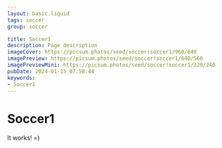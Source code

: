 ```yaml
---
layout: basic.liquid
tags: soccer
group: soccer

title: Soccer1
description: Page description
imageCover: https://picsum.photos/seed/soccer!soccer1/960/640
imagePreview: https://picsum.photos/seed/soccer!soccer1/640/560
imagePreviewMini: https://picsum.photos/seed/soccer!soccer1/320/240
pubDate: 2024-01-15 07:58:44
keywords:
- Soccer1
---
```


# Soccer1

It works! =)
